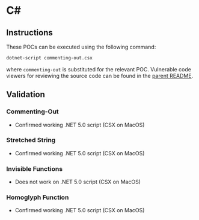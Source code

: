 # C#

## Instructions

These POCs can be executed using the following command:
```sh
dotnet-script commenting-out.csx
```
where `commenting-out` is substituted for the relevant POC. Vulnerable code viewers for reviewing the source code can be found in the [parent README](https://github.com/nickboucher/trojan-source#code-viewers).

## Validation

### Commenting-Out

- Confirmed working .NET 5.0 script (CSX on MacOS)

### Stretched String

- Confirmed working .NET 5.0 script (CSX on MacOS)

### Invisible Functions

- Does not work on .NET 5.0 script (CSX on MacOS)

### Homoglyph Function

- Confirmed working .NET 5.0 script (CSX on MacOS)
